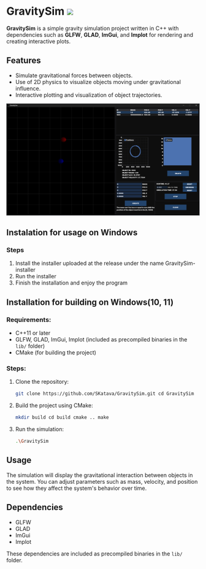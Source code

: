 # GravitySim <img src="icon.ico" width="48">
**GravitySim** is a simple gravity simulation project written in C++ with dependencies such as **GLFW**, **GLAD**, **ImGui**, and **Implot** for rendering and creating interactive plots.

## Features

- Simulate gravitational forces between objects.
- Use of 2D physics to visualize objects moving under gravitational influence.
- Interactive plotting and visualization of object trajectories.
<div align="center">
<img src="preview.png" width="800">
</div>

## Instalation for usage on Windows

### Steps

1. Install the installer uploaded at the release under the name GravitySim-installer
2. Run the installer
3. Finish the installation and enjoy the program

## Installation for building on Windows(10, 11)

### Requirements:

- C++11 or later
- GLFW, GLAD, ImGui, Implot (included as precompiled binaries in the `lib/` folder)
- CMake (for building the project)

### Steps:

1. Clone the repository:
    
    ```bash
    git clone https://github.com/SKatava/GravitySim.git cd GravitySim
    ```
    
2. Build the project using CMake:
    
    ```bash
    mkdir build cd build cmake .. make
    ```
    
3. Run the simulation:
    ```bash
    .\GravitySim
    ```


## Usage

The simulation will display the gravitational interaction between objects in the system. You can adjust parameters such as mass, velocity, and position to see how they affect the system's behavior over time.

## Dependencies

- GLFW
- GLAD
- ImGui
- Implot

These dependencies are included as precompiled binaries in the `lib/` folder.

